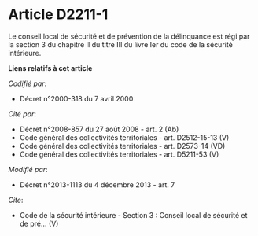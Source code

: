 # Article D2211-1

Le conseil local de sécurité et de prévention de la délinquance est régi par la section 3 du chapitre II du titre III du
livre Ier du code de la sécurité intérieure.

**Liens relatifs à cet article**

_Codifié par_:

  - Décret n°2000-318 du 7 avril 2000

_Cité par_:

  - Décret n°2008-857 du 27 août 2008 - art. 2 (Ab)
  - Code général des collectivités territoriales - art. D2512-15-13 (V)
  - Code général des collectivités territoriales - art. D2573-14 (VD)
  - Code général des collectivités territoriales - art. D5211-53 (V)

_Modifié par_:

  - Décret n°2013-1113 du 4 décembre 2013 - art. 7

_Cite_:

  - Code de la sécurité intérieure -  Section 3 : Conseil local de sécurité et de pré... (V)
